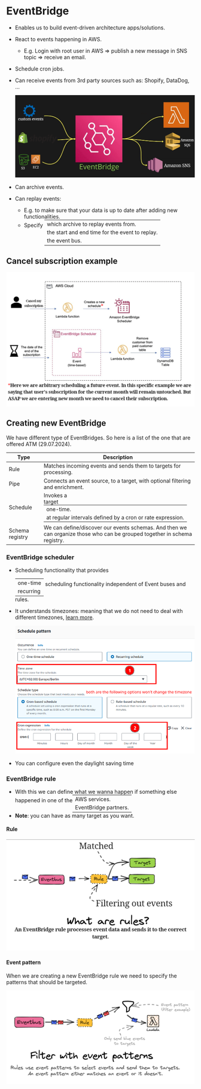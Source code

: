 # EventBridge

- Enables us to build event-driven architecture apps/solutions.
- React to events happening in AWS.
  - E.g. Login with root user in AWS => publish a new message in SNS topic => receive an email.
- Schedule cron jobs.
- Can receive events from 3rd party sources such as: Shopify, DataDog, ...

  ![EventBridge high level overview](./eventbridge-hight-level-overview.png)

- Can archive events.
- Can replay events:
  - E.g. to make sure that your data is up to date after adding new functionalities.
  - Specify <table style="display: inline"><tr><td>which archive to replay events from.</td></tr><tr><td>the start and end time for the event to replay.</td></tr><tr><td>the event bus.</td></tr></table>

## Cancel subscription example

![Cancel subscription example infographic](./cancel-subscription-example.png)

## Creating new EventBridge

We have different type of EventBridges. So here is a list of the one that are offered ATM (29.07.2024).

| Type            | Description                                                                                                                                                   |
| --------------- | ------------------------------------------------------------------------------------------------------------------------------------------------------------- |
| Rule            | Matches incoming events and sends them to targets for processing.                                                                                             |
| Pipe            | Connects an event source, to a target, with optional filtering and enrichment.                                                                                |
| Schedule        | Invokes a target<table style="display:inline"><tr><td>one-time.</td></tr><tr><td>at regular intervals defined by a cron or rate expression.</td></tr></table> |
| Schema registry | We can define/discover our events schemas. And then we can organize those who can be grouped together in schema registry.                                     |

### EventBridge scheduler

- Scheduling functionality that provides <table style="display:inline"><tr><td>one-time</td></tr><tr><td>recurring</td></tr></table> scheduling functionality independent of Event buses and rules.
- It understands timezones: meaning that we do not need to deal with different timezones, [learn more](https://www.reddit.com/r/aws/comments/yrx1nj/comment/ivwigu4/?utm_source=share&utm_medium=web3x&utm_name=web3xcss&utm_term=1&utm_content=share_button).

  ![Timezone in EventBridge scheduler](./timezone.png)

- You can configure even the daylight saving time

### EventBridge rule

- With this we can define what we wanna happen if something else happened in one of the<table style="display:inline"><tr><td>AWS services.</td></tr><tr><td>EventBridge partners.</td></tr></table>
- **Note**: you can have as many target as you want.

#### Rule

![What is a rule](./rules-definition.png)

#### Event pattern

When we are creating a new EventBridge rule we need to specify the patterns that should be targeted.

![What is event pattern in EventBridge rules](./event-pattern.png)
